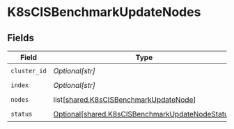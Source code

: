 # K8sCISBenchmarkUpdateNodes


## Fields

| Field                                                                                                          | Type                                                                                                           | Required                                                                                                       | Description                                                                                                    |
| -------------------------------------------------------------------------------------------------------------- | -------------------------------------------------------------------------------------------------------------- | -------------------------------------------------------------------------------------------------------------- | -------------------------------------------------------------------------------------------------------------- |
| `cluster_id`                                                                                                   | *Optional[str]*                                                                                                | :heavy_check_mark:                                                                                             | N/A                                                                                                            |
| `index`                                                                                                        | *Optional[str]*                                                                                                | :heavy_check_mark:                                                                                             | N/A                                                                                                            |
| `nodes`                                                                                                        | list[[shared.K8sCISBenchmarkUpdateNode](undefined/models/shared/k8scisbenchmarkupdatenode.md)]                 | :heavy_check_mark:                                                                                             | N/A                                                                                                            |
| `status`                                                                                                       | [Optional[shared.K8sCISBenchmarkUpdateNodeStatus]](undefined/models/shared/k8scisbenchmarkupdatenodestatus.md) | :heavy_check_mark:                                                                                             | N/A                                                                                                            |